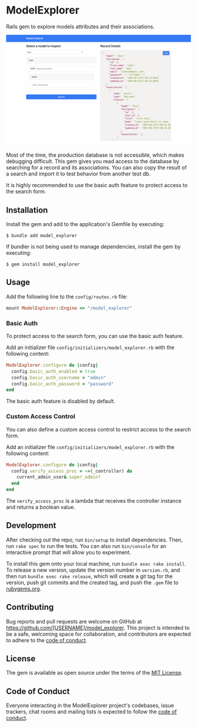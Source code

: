 # ModelExplorer

Rails gem to explore models attributes and their associations.

![Example](docs/example.png)

Most of the time, the production database is not accessible, which makes debugging difficult. This gem gives you read access to the database by searching for a record and its associations.
You can also copy the result of a search and import it to test behavior from another test db.

It is highly recommended to use the basic auth feature to protect access to the search form.

## Installation

Install the gem and add to the application's Gemfile by executing:

    $ bundle add model_explorer

If bundler is not being used to manage dependencies, install the gem by executing:

    $ gem install model_explorer

## Usage

Add the following line to the `config/routes.rb` file:

```ruby
mount ModelExplorer::Engine => "/model_explorer"
```

### Basic Auth

To protect access to the search form, you can use the basic auth feature.

Add an initializer file `config/initializers/model_explorer.rb` with the following content:

```ruby
ModelExplorer.configure do |config|
  config.basic_auth_enabled = true
  config.basic_auth_username = "admin"
  config.basic_auth_password = "password"
end
```

The basic auth feature is disabled by default.

### Custom Access Control

You can also define a custom access control to restrict access to the search form.

Add an initializer file `config/initializers/model_explorer.rb` with the following content:

```ruby
ModelExplorer.configure do |config|
  config.verify_access_proc = ->(_controller) do
    current_admin_user&.super_admin?
  end
end
```

The `verify_access_proc` is a lambda that receives the controller instance and returns a boolean value.

## Development

After checking out the repo, run `bin/setup` to install dependencies. Then, run `rake spec` to run the tests. You can also run `bin/console` for an interactive prompt that will allow you to experiment.

To install this gem onto your local machine, run `bundle exec rake install`. To release a new version, update the version number in `version.rb`, and then run `bundle exec rake release`, which will create a git tag for the version, push git commits and the created tag, and push the `.gem` file to [rubygems.org](https://rubygems.org).

## Contributing

Bug reports and pull requests are welcome on GitHub at https://github.com/[USERNAME]/model_explorer. This project is intended to be a safe, welcoming space for collaboration, and contributors are expected to adhere to the [code of conduct](https://github.com/[USERNAME]/model_explorer/blob/master/CODE_OF_CONDUCT.md).

## License

The gem is available as open source under the terms of the [MIT License](https://opensource.org/licenses/MIT).

## Code of Conduct

Everyone interacting in the ModelExplorer project's codebases, issue trackers, chat rooms and mailing lists is expected to follow the [code of conduct](https://github.com/[USERNAME]/model_explorer/blob/master/CODE_OF_CONDUCT.md).
